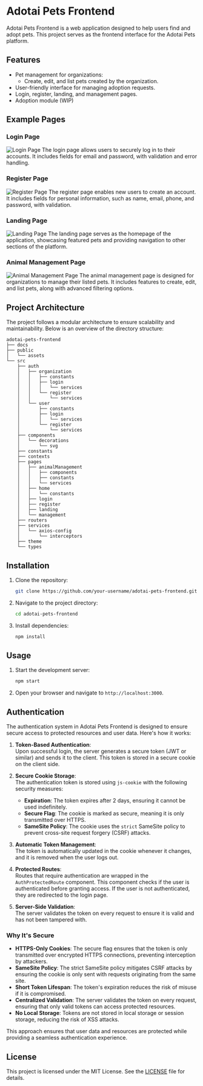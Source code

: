 # Adotai Pets Frontend

Adotai Pets Frontend is a web application designed to help users find and adopt pets. This project serves as the frontend interface for the Adotai Pets platform.

## Features

- Pet management for organizations:
  - Create, edit, and list pets created by the organization.
- User-friendly interface for managing adoption requests.
- Login, register, landing, and management pages.
- Adoption module (WIP)

## Example Pages

### Login Page

![Login Page](./docs/readme-assets/LoginPage.png)
The login page allows users to securely log in to their accounts. It includes fields for email and password, with validation and error handling.

### Register Page

![Register Page](./docs/readme-assets/RegisterPage.png)
The register page enables new users to create an account. It includes fields for personal information, such as name, email, phone, and password, with validation.

### Landing Page

![Landing Page](./docs/readme-assets/HomePage.png)
The landing page serves as the homepage of the application, showcasing featured pets and providing navigation to other sections of the platform.

### Animal Management Page

![Animal Management Page](./docs/readme-assets/AnimalManagementScreen.png)
The animal management page is designed for organizations to manage their listed pets. It includes features to create, edit, and list pets, along with advanced filtering options.

## Project Architecture

The project follows a modular architecture to ensure scalability and maintainability. Below is an overview of the directory structure:

```
adotai-pets-frontend
├── docs
├── public
│   └── assets
└── src
    ├── auth
    │   ├── organization
    │   │   ├── constants
    │   │   ├── login
    │   │   │   └── services
    │   │   └── register
    │   │       └── services
    │   └── user
    │       ├── constants
    │       ├── login
    │       │   └── services
    │       └── register
    │           └── services
    ├── components
    │   └── decorations
    │       └── svg
    ├── constants
    ├── contexts
    ├── pages
    │   ├── animalManagement
    │   │   ├── components
    │   │   ├── constants
    │   │   └── services
    │   ├── home
    │   │   └── constants
    │   ├── login
    │   ├── register
    │   ├── landing
    │   └── management
    ├── routers
    ├── services
    │   └── axios-config
    │       └── interceptors
    ├── theme
    └── types
```

## Installation

1. Clone the repository:
   ```bash
   git clone https://github.com/your-username/adotai-pets-frontend.git
   ```
2. Navigate to the project directory:
   ```bash
   cd adotai-pets-frontend
   ```
3. Install dependencies:
   ```bash
   npm install
   ```

## Usage

1. Start the development server:
   ```bash
   npm start
   ```
2. Open your browser and navigate to `http://localhost:3000`.

## Authentication

The authentication system in Adotai Pets Frontend is designed to ensure secure access to protected resources and user data. Here's how it works:

1. **Token-Based Authentication**:  
   Upon successful login, the server generates a secure token (JWT or similar) and sends it to the client. This token is stored in a secure cookie on the client side.

2. **Secure Cookie Storage**:  
   The authentication token is stored using `js-cookie` with the following security measures:

   - **Expiration**: The token expires after 2 days, ensuring it cannot be used indefinitely.
   - **Secure Flag**: The cookie is marked as secure, meaning it is only transmitted over HTTPS.
   - **SameSite Policy**: The cookie uses the `strict` SameSite policy to prevent cross-site request forgery (CSRF) attacks.

3. **Automatic Token Management**:  
   The token is automatically updated in the cookie whenever it changes, and it is removed when the user logs out.

4. **Protected Routes**:  
   Routes that require authentication are wrapped in the `AuthProtectedRoute` component. This component checks if the user is authenticated before granting access. If the user is not authenticated, they are redirected to the login page.

5. **Server-Side Validation**:  
   The server validates the token on every request to ensure it is valid and has not been tampered with.

### Why It's Secure

- **HTTPS-Only Cookies**: The secure flag ensures that the token is only transmitted over encrypted HTTPS connections, preventing interception by attackers.
- **SameSite Policy**: The strict SameSite policy mitigates CSRF attacks by ensuring the cookie is only sent with requests originating from the same site.
- **Short Token Lifespan**: The token's expiration reduces the risk of misuse if it is compromised.
- **Centralized Validation**: The server validates the token on every request, ensuring that only valid tokens can access protected resources.
- **No Local Storage**: Tokens are not stored in local storage or session storage, reducing the risk of XSS attacks.

This approach ensures that user data and resources are protected while providing a seamless authentication experience.

## License

This project is licensed under the MIT License. See the [LICENSE](LICENSE) file for details.

